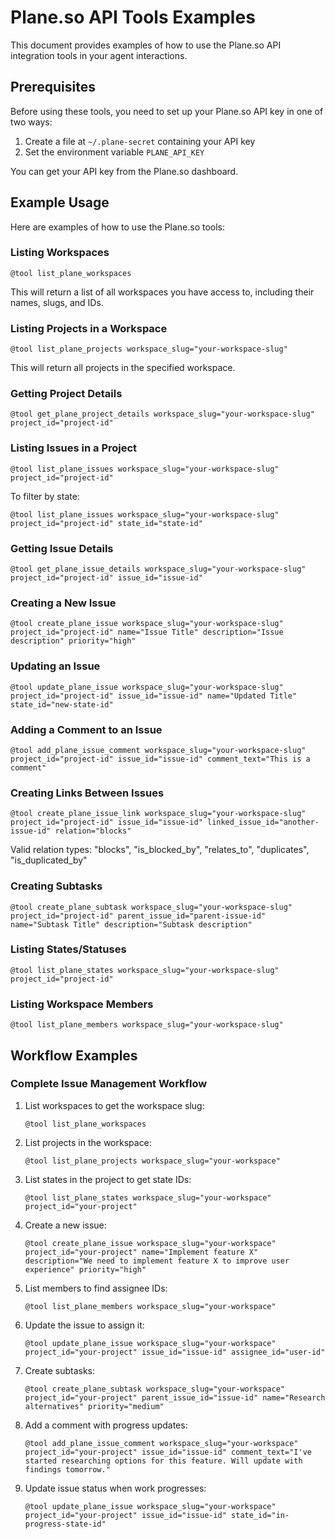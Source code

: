 # Plane.so API Tools Examples

This document provides examples of how to use the Plane.so API integration tools in your agent interactions.

## Prerequisites

Before using these tools, you need to set up your Plane.so API key in one of two ways:

1. Create a file at `~/.plane-secret` containing your API key
2. Set the environment variable `PLANE_API_KEY`

You can get your API key from the Plane.so dashboard.

## Example Usage

Here are examples of how to use the Plane.so tools:

### Listing Workspaces

```
@tool list_plane_workspaces
```

This will return a list of all workspaces you have access to, including their names, slugs, and IDs.

### Listing Projects in a Workspace

```
@tool list_plane_projects workspace_slug="your-workspace-slug"
```

This will return all projects in the specified workspace.

### Getting Project Details

```
@tool get_plane_project_details workspace_slug="your-workspace-slug" project_id="project-id"
```

### Listing Issues in a Project

```
@tool list_plane_issues workspace_slug="your-workspace-slug" project_id="project-id"
```

To filter by state:

```
@tool list_plane_issues workspace_slug="your-workspace-slug" project_id="project-id" state_id="state-id"
```

### Getting Issue Details

```
@tool get_plane_issue_details workspace_slug="your-workspace-slug" project_id="project-id" issue_id="issue-id"
```

### Creating a New Issue

```
@tool create_plane_issue workspace_slug="your-workspace-slug" project_id="project-id" name="Issue Title" description="Issue description" priority="high"
```

### Updating an Issue

```
@tool update_plane_issue workspace_slug="your-workspace-slug" project_id="project-id" issue_id="issue-id" name="Updated Title" state_id="new-state-id"
```

### Adding a Comment to an Issue

```
@tool add_plane_issue_comment workspace_slug="your-workspace-slug" project_id="project-id" issue_id="issue-id" comment_text="This is a comment"
```

### Creating Links Between Issues

```
@tool create_plane_issue_link workspace_slug="your-workspace-slug" project_id="project-id" issue_id="issue-id" linked_issue_id="another-issue-id" relation="blocks"
```

Valid relation types: "blocks", "is_blocked_by", "relates_to", "duplicates", "is_duplicated_by"

### Creating Subtasks

```
@tool create_plane_subtask workspace_slug="your-workspace-slug" project_id="project-id" parent_issue_id="parent-issue-id" name="Subtask Title" description="Subtask description"
```

### Listing States/Statuses

```
@tool list_plane_states workspace_slug="your-workspace-slug" project_id="project-id"
```

### Listing Workspace Members

```
@tool list_plane_members workspace_slug="your-workspace-slug"
```

## Workflow Examples

### Complete Issue Management Workflow

1. List workspaces to get the workspace slug:
   ```
   @tool list_plane_workspaces
   ```

2. List projects in the workspace:
   ```
   @tool list_plane_projects workspace_slug="your-workspace"
   ```

3. List states in the project to get state IDs:
   ```
   @tool list_plane_states workspace_slug="your-workspace" project_id="your-project"
   ```

4. Create a new issue:
   ```
   @tool create_plane_issue workspace_slug="your-workspace" project_id="your-project" name="Implement feature X" description="We need to implement feature X to improve user experience" priority="high"
   ```

5. List members to find assignee IDs:
   ```
   @tool list_plane_members workspace_slug="your-workspace"
   ```

6. Update the issue to assign it:
   ```
   @tool update_plane_issue workspace_slug="your-workspace" project_id="your-project" issue_id="issue-id" assignee_id="user-id"
   ```

7. Create subtasks:
   ```
   @tool create_plane_subtask workspace_slug="your-workspace" project_id="your-project" parent_issue_id="issue-id" name="Research alternatives" priority="medium"
   ```

8. Add a comment with progress updates:
   ```
   @tool add_plane_issue_comment workspace_slug="your-workspace" project_id="your-project" issue_id="issue-id" comment_text="I've started researching options for this feature. Will update with findings tomorrow."
   ```

9. Update issue status when work progresses:
   ```
   @tool update_plane_issue workspace_slug="your-workspace" project_id="your-project" issue_id="issue-id" state_id="in-progress-state-id"
   ```